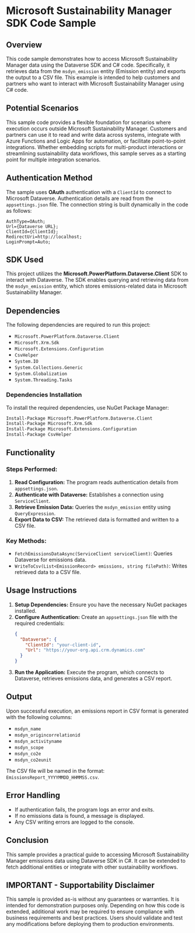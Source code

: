# Microsoft Sustainability Manager SDK Code Sample

## Overview
This code sample demonstrates how to access Microsoft Sustainability Manager data using the Dataverse SDK and C# code. Specifically, it retrieves data from the `msdyn_emission` entity (Emission entity) and exports the output to a CSV file. This example is intended to help customers and partners who want to interact with Microsoft Sustainability Manager using C# code.

## Potential Scenarios
This sample code provides a flexible foundation for scenarios where execution occurs outside Microsoft Sustainability Manager. Customers and partners can use it to read and write data across systems, integrate with Azure Functions and Logic Apps for automation, or facilitate point-to-point integrations. Whether embedding scripts for multi-product interactions or streamlining sustainability data workflows, this sample serves as a starting point for multiple integration scenarios.

## Authentication Method
The sample uses **OAuth** authentication with a `ClientId` to connect to Microsoft Dataverse. Authentication details are read from the `appsettings.json` file. The connection string is built dynamically in the code as follows:

```
AuthType=OAuth;
Url={Dataverse URL};
ClientId={ClientId};
RedirectUri=http://localhost;
LoginPrompt=Auto;
```

## SDK Used
This project utilizes the **Microsoft.PowerPlatform.Dataverse.Client** SDK to interact with Dataverse. The SDK enables querying and retrieving data from the `msdyn_emission` entity, which stores emissions-related data in Microsoft Sustainability Manager.

## Dependencies
The following dependencies are required to run this project:
- `Microsoft.PowerPlatform.Dataverse.Client`
- `Microsoft.Xrm.Sdk`
- `Microsoft.Extensions.Configuration`
- `CsvHelper`
- `System.IO`
- `System.Collections.Generic`
- `System.Globalization`
- `System.Threading.Tasks`

### Dependencies Installation
To install the required dependencies, use NuGet Package Manager:
```sh
Install-Package Microsoft.PowerPlatform.Dataverse.Client
Install-Package Microsoft.Xrm.Sdk
Install-Package Microsoft.Extensions.Configuration
Install-Package CsvHelper
```

## Functionality
### Steps Performed:
1. **Read Configuration:** The program reads authentication details from `appsettings.json`.
2. **Authenticate with Dataverse:** Establishes a connection using `ServiceClient`.
3. **Retrieve Emission Data:** Queries the `msdyn_emission` entity using `QueryExpression`.
4. **Export Data to CSV:** The retrieved data is formatted and written to a CSV file.

### Key Methods:
- `FetchEmissionsDataAsync(ServiceClient serviceClient)`: Queries Dataverse for emissions data.
- `WriteToCsv(List<EmissionRecord> emissions, string filePath)`: Writes retrieved data to a CSV file.

## Usage Instructions
1. **Setup Dependencies:** Ensure you have the necessary NuGet packages installed.
2. **Configure Authentication:** Create an `appsettings.json` file with the required credentials:
    ```json
    {
      "Dataverse": {
        "ClientId": "your-client-id",
        "Url": "https://your-org.api.crm.dynamics.com"
      }
    }
    ```
3. **Run the Application:** Execute the program, which connects to Dataverse, retrieves emissions data, and generates a CSV report.

## Output
Upon successful execution, an emissions report in CSV format is generated with the following columns:
- `msdyn_name`
- `msdyn_origincorrelationid`
- `msdyn_activityname`
- `msdyn_scope`
- `msdyn_co2e`
- `msdyn_co2eunit`

The CSV file will be named in the format: `EmissionsReport_YYYYMMDD_HHMMSS.csv`.

## Error Handling
- If authentication fails, the program logs an error and exits.
- If no emissions data is found, a message is displayed.
- Any CSV writing errors are logged to the console.

## Conclusion
This sample provides a practical guide to accessing Microsoft Sustainability Manager emissions data using Dataverse SDK in C#. It can be extended to fetch additional entities or integrate with other sustainability workflows.

## IMPORTANT - Supportability Disclaimer
This sample is provided as-is without any guarantees or warranties. It is intended for demonstration purposes only. Depending on how this code is extended, additional work may be required to ensure compliance with business requirements and best practices. Users should validate and test any modifications before deploying them to production environments.
